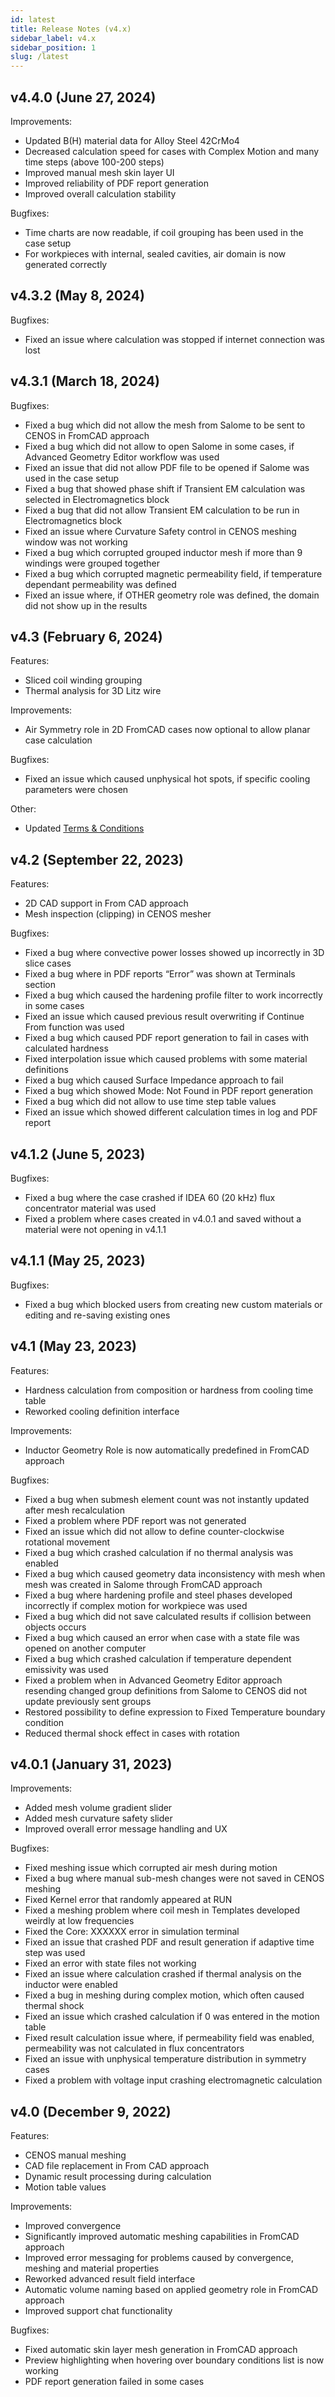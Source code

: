 ```yaml
---
id: latest
title: Release Notes (v4.x)
sidebar_label: v4.x
sidebar_position: 1
slug: /latest
---
```


## v4.4.0 (June 27, 2024)

Improvements:
* Updated B(H) material data for Alloy Steel 42CrMo4
* Decreased calculation speed for cases with Complex Motion and many time steps (above 100-200 steps)
* Improved manual mesh skin layer UI
* Improved reliability of PDF report generation
* Improved overall calculation stability

Bugfixes:

* Time charts are now readable, if coil grouping has been used in the case setup
* For workpieces with internal, sealed cavities, air domain is now generated correctly


## v4.3.2 (May 8, 2024)

Bugfixes:

* Fixed an issue where calculation was stopped if internet connection was lost


## v4.3.1 (March 18, 2024)

Bugfixes:

* Fixed a bug which did not allow the mesh from Salome to be sent to CENOS in FromCAD approach
* Fixed a bug which did not allow to open Salome in some cases, if Advanced Geometry Editor workflow was used
* Fixed an issue that did not allow PDF file to be opened if Salome was used in the case setup
* Fixed a bug that showed phase shift if Transient EM calculation was selected in Electromagnetics block
* Fixed a bug that did not allow Transient EM calculation to be run in Electromagnetics block
* Fixed an issue where Curvature Safety control in CENOS meshing window was not working
* Fixed a bug which corrupted grouped inductor mesh if more than 9 windings were grouped together
* Fixed a bug which corrupted magnetic permeability field, if temperature dependant permeability was defined
* Fixed an issue where, if OTHER geometry role was defined, the domain did not show up in the results


## v4.3 (February 6, 2024)

Features:

* Sliced coil winding grouping
* Thermal analysis for 3D Litz wire

Improvements:

* Air Symmetry role in 2D FromCAD cases now optional to allow planar case calculation

Bugfixes:

* Fixed an issue which caused unphysical hot spots, if specific cooling parameters were chosen

Other:

* Updated [Terms & Conditions](https://www.cenos-platform.com/terms-conditions)


## v4.2 (September 22, 2023)

Features:

* 2D CAD support in From CAD approach
* Mesh inspection (clipping) in CENOS mesher

Bugfixes:

* Fixed a bug where convective power losses showed up incorrectly in 3D slice cases
* Fixed a bug where in PDF reports “Error” was shown at Terminals section
* Fixed a bug which caused the hardening profile filter to work incorrectly in some cases
* Fixed an issue which caused previous result overwriting if Continue From function was used
* Fixed a bug which caused PDF report generation to fail in cases with calculated hardness
* Fixed interpolation issue which caused problems with some material definitions
* Fixed a bug which caused Surface Impedance approach to fail
* Fixed a bug which showed Mode: Not Found in PDF report generation
* Fixed a bug which did not allow to use time step table values
* Fixed an issue which showed different calculation times in log and PDF report


## v4.1.2 (June 5, 2023)

Bugfixes:

* Fixed a bug where the case crashed if IDEA 60 (20 kHz) flux concentrator material was used
* Fixed a problem where cases created in v4.0.1 and saved without a material were not opening in v4.1.1


## v4.1.1 (May 25, 2023)

Bugfixes:

* Fixed a bug which blocked users from creating new custom materials or editing and re-saving existing ones


## v4.1 (May 23, 2023)

Features:

* Hardness calculation from composition or hardness from cooling time table
* Reworked cooling definition interface

Improvements:

* Inductor Geometry Role is now automatically predefined in FromCAD approach

Bugfixes:

* Fixed a bug when submesh element count was not instantly updated after mesh recalculation
* Fixed a problem where PDF report was not generated
* Fixed an issue which did not allow to define counter-clockwise rotational movement
* Fixed a bug which crashed calculation if no thermal analysis was enabled
* Fixed a bug which caused geometry data inconsistency with mesh when mesh was created in Salome through FromCAD approach
* Fixed a bug where hardening profile and steel phases developed incorrectly if complex motion for workpiece was used
* Fixed a bug which did not save calculated results if collision between objects occurs
* Fixed a bug which caused an error when case with a state file was opened on another computer
* Fixed a bug which crashed calculation if temperature dependent emissivity was used
* Fixed a problem when in Advanced Geometry Editor approach resending changed group definitions from Salome to CENOS did not update previously sent groups
* Restored possibility to define expression to Fixed Temperature boundary condition
* Reduced thermal shock effect in cases with rotation




## v4.0.1 (January 31, 2023)

Improvements:

* Added mesh volume gradient slider
* Added mesh curvature safety slider
* Improved overall error message handling and UX

Bugfixes:

* Fixed meshing issue which corrupted air mesh during motion
* Fixed a bug where manual sub-mesh changes were not saved in CENOS meshing
* Fixed Kernel error that randomly appeared at RUN
* Fixed a meshing problem where coil mesh in Templates developed weirdly at low frequencies
* Fixed the Core: XXXXXX error in simulation terminal
* Fixed an issue that crashed PDF and result generation if adaptive time step was used
* Fixed an error with state files not working
* Fixed an issue where calculation crashed if thermal analysis on the inductor were enabled
* Fixed a bug in meshing during complex motion, which often caused thermal shock
* Fixed an issue which crashed calculation if 0 was entered in the motion table
* Fixed result calculation issue where, if permeability field was enabled, permeability was not calculated in flux concentrators
* Fixed an issue with unphysical temperature distribution in symmetry cases
* Fixed a problem with voltage input crashing electromagnetic calculation


## v4.0 (December 9, 2022)

Features:

* CENOS manual meshing
* CAD file replacement in From CAD approach
* Dynamic result processing during calculation
* Motion table values

Improvements:

* Improved convergence
* Significantly improved automatic meshing capabilities in FromCAD approach
* Improved error messaging for problems caused by convergence, meshing and material properties
* Reworked advanced result field interface
* Automatic volume naming based on applied geometry role in FromCAD approach
* Improved support chat functionality

Bugfixes:

* Fixed automatic skin layer mesh generation in FromCAD approach
* Preview highlighting when hovering over boundary conditions list is now working
* PDF report generation failed in some cases

